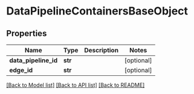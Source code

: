 # DataPipelineContainersBaseObject

## Properties
Name | Type | Description | Notes
------------ | ------------- | ------------- | -------------
**data_pipeline_id** | **str** |  | [optional] 
**edge_id** | **str** |  | [optional] 

[[Back to Model list]](../README.md#documentation-for-models) [[Back to API list]](../README.md#documentation-for-api-endpoints) [[Back to README]](../README.md)

